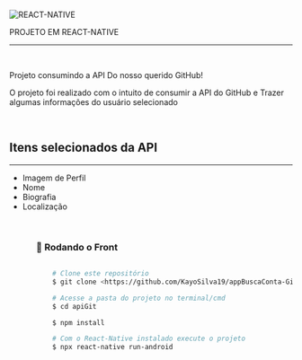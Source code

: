 
</br>
<img align="center" alt="REACT-NATIVE" 
        src="https://img.shields.io/badge/React_Native-20232A?style=for-the-badge&logo=react&logoColor=61DAFB">
</br>
<p>PROJETO EM REACT-NATIVE</p>
<hr>
</br>
    <p aling="center"> Projeto consumindo a API Do nosso querido GitHub!</p>
    <p aling="center"> O projeto foi realizado com o intuito de consumir a API do GitHub e Trazer algumas informações do usuário selecionado</p>
</br>

<h2>Itens selecionados da API</h2>    
    <hr>
    <ul>
        <li> Imagem de Perfil </li>
        <li> Nome </li>
        <li> Biografia </li>
        <li> Localização </li>
    <ul>
    
</br>

### 🎲 Rodando o Front 

```bash

    # Clone este repositório  
    $ git clone <https://github.com/KayoSilva19/appBuscaConta-GitHub-API.git>

    # Acesse a pasta do projeto no terminal/cmd
    $ cd apiGit

    $ npm install

    # Com o React-Native instalado execute o projeto
    $ npx react-native run-android

```
